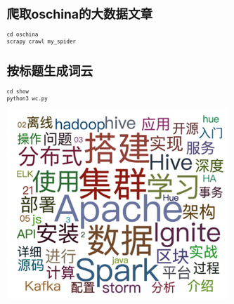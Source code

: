 # 爬取oschina的大数据文章

````
cd oschina
scrapy crawl my_spider
````

# 按标题生成词云

````
cd show
python3 wc.py
````

![大数据](show/wc.png)